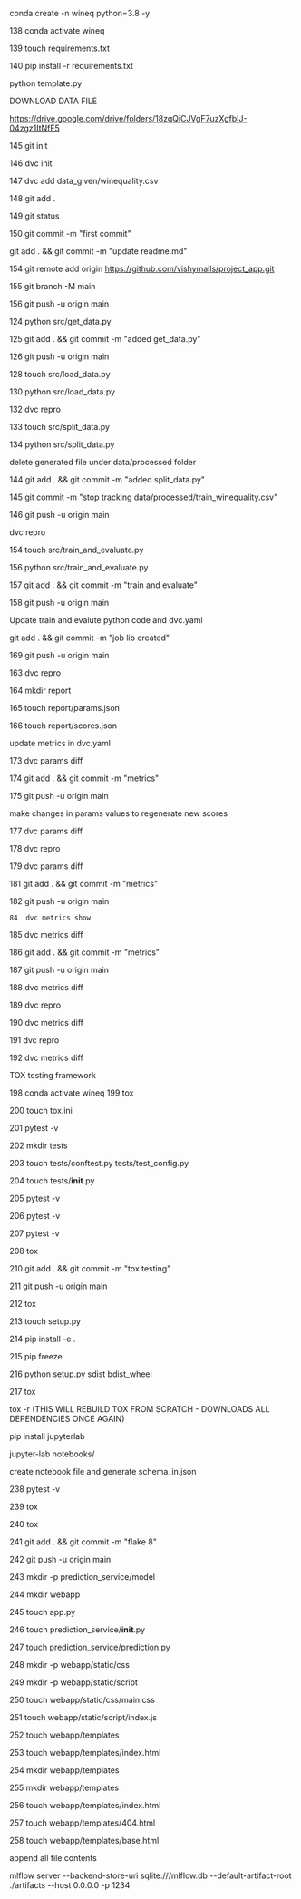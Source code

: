 
conda create -n wineq python=3.8 -y

  138  conda activate wineq

  139  touch requirements.txt

  140  pip install -r requirements.txt


python template.py


DOWNLOAD DATA FILE 

https://drive.google.com/drive/folders/18zqQiCJVgF7uzXgfbIJ-04zgz1ItNfF5



 145  git init

  146  dvc init
 
  147  dvc add data_given/winequality.csv
 
 
  148  git add .
 
  149  git status
 
  150  git commit -m "first commit"

git add . && git commit -m "update readme.md"


154  git remote add origin https://github.com/vishymails/project_app.git
 
  155  git branch -M main
 
  156  git push -u origin main



 124  python src/get_data.py 
  
  125  git add . && git commit -m "added get_data.py"
  
  126  git push -u origin main

128  touch src/load_data.py

  130  python src/load_data.py

  132  dvc repro

  133  touch src/split_data.py

  134  python src/split_data.py


delete generated file under data/processed folder 

 144  git add . && git commit -m "added split_data.py"

  145  git commit -m "stop tracking data/processed/train_winequality.csv" 
 
  146  git push -u origin main
 
 dvc repro

 154  touch src/train_and_evaluate.py

  156  python src/train_and_evaluate.py 
 
  157  git add . && git commit -m "train and evaluate"
 
  158  git push -u origin main
 

Update train and evalute python code and dvc.yaml


 git add . && git commit -m "job lib created"
  
  169  git push -u origin main


163  dvc repro

  164  mkdir report

  165  touch report/params.json

  166  touch report/scores.json

  update metrics in dvc.yaml 


  173  dvc params diff

  174  git add . && git commit -m "metrics"
  
  175  git push -u origin main
  
  make changes in params values to regenerate new scores 

  177  dvc params diff
  
  178  dvc repro
  
  179  dvc params diff
  


181  git add . && git commit -m "metrics"
  
  182  git push -u origin main
    
    84  dvc metrics show
  
  185  dvc metrics diff
  
  186  git add . && git commit -m "metrics"
  
  187  git push -u origin main
  
  188  dvc metrics diff
  
  189  dvc repro
  
  190  dvc metrics diff
  
  191  dvc repro
  
  192  dvc metrics diff



  TOX testing framework 

   198  conda activate wineq
   199  tox
   
   200  touch tox.ini
   
   201  pytest -v
   
   202  mkdir tests
   
   203  touch tests/conftest.py tests/test_config.py
  
  204  touch tests/__init__.py
  
  205  pytest -v
  
  206  pytest -v
  
  207  pytest -v
  
  208  tox

210  git add . && git commit -m "tox testing"
  
  211  git push -u origin main
  
   212  tox
  
  213  touch setup.py
  
  214  pip install -e .
  
  215  pip freeze
  
  216  python setup.py sdist bdist_wheel
  
  217  tox

  tox -r (THIS WILL REBUILD TOX FROM SCRATCH - DOWNLOADS ALL DEPENDENCIES ONCE AGAIN)


  pip install jupyterlab

  jupyter-lab notebooks/

  create notebook file and generate schema_in.json




238  pytest -v
  
  239  tox
  
  240  tox
  
  241  git add . && git commit -m "flake 8"
  
  242  git push -u origin main
  
  243  mkdir -p prediction_service/model
  
  244  mkdir webapp
  
  245  touch app.py
  
  246  touch prediction_service/__init__.py
  
  247  touch prediction_service/prediction.py
  
  248  mkdir -p webapp/static/css
  
  249  mkdir -p webapp/static/script
  
  250  touch webapp/static/css/main.css
  
  251  touch webapp/static/script/index.js
  
  252  touch webapp/templates
  
  253  touch webapp/templates/index.html
  
  254  mkdir webapp/templates
  
  255  mkdir webapp/templates
  
  256  touch webapp/templates/index.html
  
  257  touch webapp/templates/404.html
  
  258  touch webapp/templates/base.html


append all file contents 



mlflow server --backend-store-uri sqlite:///mlflow.db --default-artifact-root ./artifacts --host 0.0.0.0 -p 1234